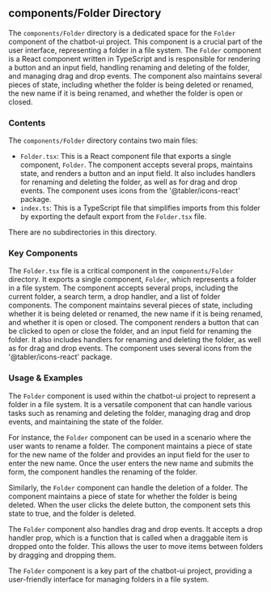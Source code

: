 
## components/Folder Directory

The `components/Folder` directory is a dedicated space for the `Folder` component of the chatbot-ui project. This component is a crucial part of the user interface, representing a folder in a file system. The `Folder` component is a React component written in TypeScript and is responsible for rendering a button and an input field, handling renaming and deleting of the folder, and managing drag and drop events. The component also maintains several pieces of state, including whether the folder is being deleted or renamed, the new name if it is being renamed, and whether the folder is open or closed.

### Contents

The `components/Folder` directory contains two main files:

- `Folder.tsx`: This is a React component file that exports a single component, `Folder`. The component accepts several props, maintains state, and renders a button and an input field. It also includes handlers for renaming and deleting the folder, as well as for drag and drop events. The component uses icons from the '@tabler/icons-react' package.
- `index.ts`: This is a TypeScript file that simplifies imports from this folder by exporting the default export from the `Folder.tsx` file.

There are no subdirectories in this directory.

### Key Components

The `Folder.tsx` file is a critical component in the `components/Folder` directory. It exports a single component, `Folder`, which represents a folder in a file system. The component accepts several props, including the current folder, a search term, a drop handler, and a list of folder components. The component maintains several pieces of state, including whether it is being deleted or renamed, the new name if it is being renamed, and whether it is open or closed. The component renders a button that can be clicked to open or close the folder, and an input field for renaming the folder. It also includes handlers for renaming and deleting the folder, as well as for drag and drop events. The component uses several icons from the '@tabler/icons-react' package.

### Usage & Examples

The `Folder` component is used within the chatbot-ui project to represent a folder in a file system. It is a versatile component that can handle various tasks such as renaming and deleting the folder, managing drag and drop events, and maintaining the state of the folder.

For instance, the `Folder` component can be used in a scenario where the user wants to rename a folder. The component maintains a piece of state for the new name of the folder and provides an input field for the user to enter the new name. Once the user enters the new name and submits the form, the component handles the renaming of the folder.

Similarly, the `Folder` component can handle the deletion of a folder. The component maintains a piece of state for whether the folder is being deleted. When the user clicks the delete button, the component sets this state to true, and the folder is deleted.

The `Folder` component also handles drag and drop events. It accepts a drop handler prop, which is a function that is called when a draggable item is dropped onto the folder. This allows the user to move items between folders by dragging and dropping them.

The `Folder` component is a key part of the chatbot-ui project, providing a user-friendly interface for managing folders in a file system.
